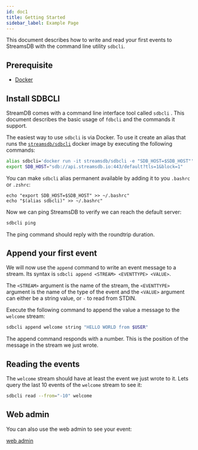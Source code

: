 ```yaml
---
id: doc1
title: Getting Started
sidebar_label: Example Page
---
```


This document describes how to write and read your first events to StreamsDB with the command line utility `sdbcli`.

## Prerequisite

* [Docker](https://docs.docker.com/install/)

## Install SDBCLI

StreamDB comes with a command line interface tool called  `sdbcli` . This document describes the basic usage of `fdbcli` and the commands it support. 

The easiest way to use `sdbcli` is via Docker. To use it create an alias that runs the [`streamsdb/sdbcli`](https://hub.docker.com/r/streamsdb/sdbcli) docker image by executing the following commands:

``` BASH
alias sdbcli='docker run -it streamsdb/sdbcli -e "SDB_HOST=$SDB_HOST"'
export SDB_HOST="sdb://api.streamsdb.io:443/default?tls=1&block=1"
```

You can make `sdbcli` alias permanent available by adding it to you `.bashrc` or `.zshrc`:

```
echo "export SDB_HOST=$SDB_HOST" >> ~/.bashrc"
echo "$(alias sdbcli)" >> ~/.bashrc"
```

Now we can ping StreamsDB to verify we can reach the default server:

``` BASH
sdbcli ping
```

The ping command should reply with the roundtrip duration.

## Append your first event

We will now use the `append` command to write an event message to a stream. Its syntax is `sdbcli append <STREAM> <EVENTTYPE> <VALUE>`.

The `<STREAM>` argument is the name of the stream, the `<EVENTTYPE>` argument is the name of the type of the event and the `<VALUE>` argument can either be a string value, or `-` to read from STDIN.

Execute the following command to append the value a message to the `welcome` stream:

``` BASH
sdbcli append welcome string "HELLO WORLD from $USER"
```

The append command responds with a number. This is the position of the message in the stream we just wrote.

## Reading the events

The `welcome` stream should have at least the event we just wrote to it. Lets query the last 10 events of the `welcome` stream to see it:

``` BASH
sdbcli read --from="-10" welcome
```

## Web admin

You can also use the web admin to see your event:

[web admin](https://app.streamsdb.io/default/streams/welcome/last)